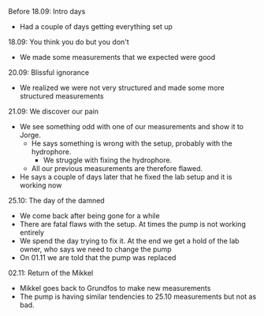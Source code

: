 Before 18.09: Intro days
- Had a couple of days getting everything set up

18.09: You think you do but you don't
- We made some measurements that we expected were good

20.09: Blissful ignorance
- We realized we were not very structured and made some more structured measurements

21.09: We discover our pain
- We see something odd with one of our measurements and show it to Jorge.
  - He says something is wrong with the setup, probably with the hydrophore.
    - We struggle with fixing the hydrophore.
  - All our previous measurements are therefore flawed.
- He says a couple of days later that he fixed the lab setup and it is working now

25.10: The day of the damned
- We come back after being gone for a while
- There are fatal flaws with the setup. At times the pump is not working entirely
- We spend the day trying to fix it. At the end we get a hold of the lab owner, who says we need to change the pump
- On 01.11 we are told that the pump was replaced

02.11: Return of the Mikkel
- Mikkel goes back to Grundfos to make new measurements
- The pump is having similar tendencies to 25.10 measurements but not as bad.